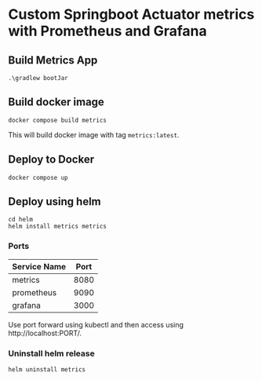 #  Custom Springboot Actuator metrics with Prometheus and Grafana

## Build Metrics App

```
.\gradlew bootJar
```

## Build docker image

```
docker compose build metrics
```

This will build docker image with tag ```metrics:latest```.

## Deploy to Docker

```
docker compose up
```

## Deploy using helm

```
cd helm
helm install metrics metrics
```

### Ports

|Service Name|Port|
|---|---|
|metrics|8080|
|prometheus|9090|
|grafana|3000|

Use port forward using kubectl and then access using http://localhost:PORT/.

### Uninstall helm release

```
helm uninstall metrics
```
